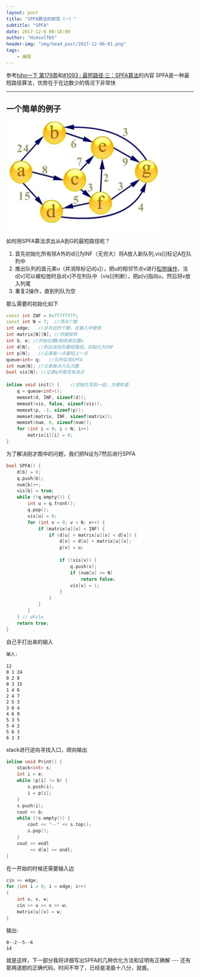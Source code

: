 ```yaml
---
layout: post
title: "SPFA算法的研究（一）"
subtitle: "SPFA"
date: 2017-12-6 00:18:00
author: "Himself65"
header-img: "img/head_post/2017-12-06-01.png"
tags: 
    - 编程
---
```

参考[hiho一下 第179周](https://hihocoder.com/contest/hiho179/problem/1)和[#1093 : 最短路径·三：SPFA算法](https://hihocoder.com/problemset/problem/1093)的内容
SPFA是一种最短路径算法，优势在于在边数少的情况下非常快
***
## 一个简单的例子  

![一个简单的例子](/img/in_post/2017-12-06-01.png)  

如何用SPFA算法求出从A到G的最短路径呢？  
1. 首先初始化所有除A外的d[i]为INF（无穷大）将A放入新队列,vis[i]标记A在队列中
2. 推出队列的首元素u（并消除标记d[u]），把u的相邻节点v进行[松弛操作](https://baike.baidu.com/item/%E6%9D%BE%E5%BC%9B%E6%93%8D%E4%BD%9C)，当d[v]可以被松弛时且d[v]不在列队中（vis[i]判断），把p[v]指向u，然后将v放入列尾
3. 重复2操作，直到列队为空

那么需要的初始化如下
``` C++
const int INF = 0x7f7f7f7f;
const int N = 7;  //顶点个数
int edge;   //总共边的个数，在输入中使用
int matrix[N][N]; //邻接矩阵
int b, e; //开始位置b和结束位置e
int d[N];   //到达该处的最短路径，初始化为INF
int p[N];   //记录每一点最短上一点
queue<int> q;   //队列实现SPFA
int num[N]; //记录每点入队次数
bool vis[N]; //记录q中是否有该点

inline void init() {    //初始化写到一起，方便检查
    q = queue<int>();
    memset(d, INF, sizeof(d));
    memset(vis, false, sizeof(vis));
    memset(p, -1, sizeof(p));
    memset(matrix, INF, sizeof(matrix));
    memset(num, 0, sizeof(num));
    for (int i = 0; i < N; i++)
        matrix[i][i] = 0;
}
```
为了解决刚才图中的问题，我们把N设为7然后进行SPFA  
``` C++
bool SPFA() {
    d[b] = 0;
    q.push(b);
    num[b]++;
    vis[b] = true;
    while (!q.empty()) {
        int u = q.front();
        q.pop();
        vis[u] = 0;
        for (int v = 0; v < N; v++) {
            if (matrix[u][v] < INF) {
                if (d[u] + matrix[u][v] < d[v]) {
                    d[v] = d[u] + matrix[u][v];
                    p[v] = u;

                    if (!vis[v]) {
                        q.push(v);
                        if (num[v] >= N)
                            return false;
                        vis[v] = 1;
                    }
                }
            }
        }
    } // while
    return true;
}
```
自己手打出来的输入
```
输入:

12 
0 1 24 
0 2 8 
0 3 15 
1 4 6 
2 4 7 
2 5 3 
3 6 4 
4 6 9 
5 3 5 
5 4 2 
5 6 3 
6 1 3 

```
stack进行逆向寻找入口，顺向输出
``` C++
inline void Print() {
    stack<int> s;
    int i = e;
    while (p[i] != b) {
        s.push(i);
        i = p[i];
    }
    s.push(i);
    cout << b;
    while (!s.empty()) {
        cout << "--" << s.top();
        s.pop();
    }
    cout << endl
         << d[e] << endl;
}
```
在一开始的时候还需要输入边
``` C++
cin >> edge;
for (int i = 0; i < edge; i++)
{
    int u, v, w;
    cin >> u >> v >> w;
    matrix[u][v] = w;
}
```
输出:
```
0--2--5--6
14
```

就是这样，下一部分我将详细写出SPFA的几种优化方法和证明有正确解 ---
还有那两道题的正确代码，时间不早了，已经是凌晨十八分，就酱。